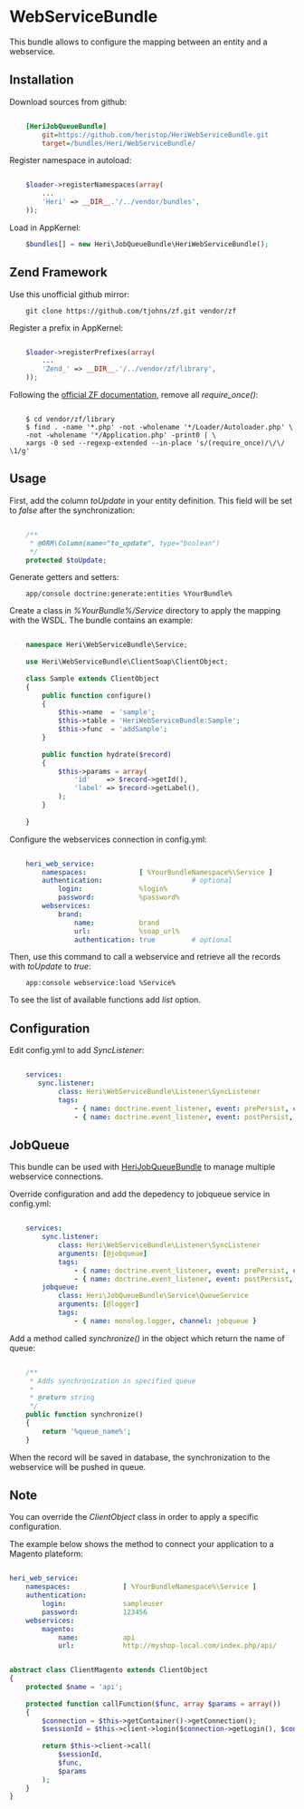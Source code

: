 # WebServiceBundle

This bundle allows to configure the mapping between an entity and a webservice.

## Installation

Download sources from github:

```ini

    [HeriJobQueueBundle]
        git=https://github.com/heristop/HeriWebServiceBundle.git
        target=/bundles/Heri/WebServiceBundle/
```

Register namespace in autoload:

```php

    $loader->registerNamespaces(array(
        ...
        'Heri' => __DIR__.'/../vendor/bundles',
    ));
```

Load in AppKernel: 

```php
    $bundles[] = new Heri\JobQueueBundle\HeriWebServiceBundle();
```

## Zend Framework

Use this unofficial github mirror:

```shell
    git clone https://github.com/tjohns/zf.git vendor/zf
```

Register a prefix in AppKernel:

```php

    $loader->registerPrefixes(array(
        ...
        'Zend_' => __DIR__.'/../vendor/zf/library',
    ));

```

Following the [official ZF documentation](http://framework.zend.com/manual/en/performance.classloading.html#performance.classloading.striprequires.sed), remove all _require_once()_:

```shell

    $ cd vendor/zf/library
    $ find . -name '*.php' -not -wholename '*/Loader/Autoloader.php' \
    -not -wholename '*/Application.php' -print0 | \
    xargs -0 sed --regexp-extended --in-place 's/(require_once)/\/\/ \1/g'

```

## Usage

First, add the column _toUpdate_ in your entity definition.
This field will be set to _false_ after the synchronization:

```php

    /**
     * @ORM\Column(name="to_update", type="boolean")
     */
    protected $toUpdate;
```

Generate getters and setters:

```shell
    app/console doctrine:generate:entities %YourBundle%
```

Create a class in _%YourBundle%/Service_ directory to apply the mapping with the WSDL.
The bundle contains an example:

```php

    namespace Heri\WebServiceBundle\Service;
    
    use Heri\WebServiceBundle\ClientSoap\ClientObject;
    
    class Sample extends ClientObject
    {
        public function configure()
        {
            $this->name  = 'sample';
            $this->table = 'HeriWebServiceBundle:Sample';
            $this->func  = 'addSample';
        }
        
        public function hydrate($record)
        {  
            $this->params = array(
                'id'    => $record->getId(),
                'label' => $record->getLabel(),
            );
        }
    
    }
```

Configure the webservices connection in config.yml:

```yaml

    heri_web_service:  
        namespaces:             [ %YourBundleNamespace%\Service ]
        authentication:                      # optional
            login:              %login%
            password:           %password%
        webservices:
            brand:
                name:           brand
                url:            %soap_url%
                authentication: true         # optional
```

Then, use this command to call a webservice and retrieve all the records with _toUpdate_ to _true_:

```shell
    app:console webservice:load %Service%
```

To see the list of available functions add _list_ option.

## Configuration

Edit config.yml to add _SyncListener_:

```yaml

    services:
       sync.listener:
            class: Heri\WebServiceBundle\Listener\SyncListener
            tags:
                - { name: doctrine.event_listener, event: prePersist, connection: default }
                - { name: doctrine.event_listener, event: postPersist, connection: default }
```

## JobQueue

This bundle can be used with [HeriJobQueueBundle](https://github.com/heristop/HeriJobQueueBundle) to manage multiple webservice connections.

Override configuration and add the depedency to jobqueue service in config.yml:

```yaml

    services:
        sync.listener:
            class: Heri\WebServiceBundle\Listener\SyncListener
            arguments: [@jobqueue]
            tags:
                - { name: doctrine.event_listener, event: prePersist, connection: default }
                - { name: doctrine.event_listener, event: postPersist, connection: default }
        jobqueue:
            class: Heri\JobQueueBundle\Service\QueueService
            arguments: [@logger]
            tags:
                - { name: monolog.logger, channel: jobqueue }
```

Add a method called _synchronize()_ in the object which return the name of queue:

```php

    /**
     * Adds synchronization in specified queue
     * 
     * @return string
     */
    public function synchronize()
    {
        return '%queue_name%';
    }
```

When the record will be saved in database, the synchronization to the webservice will be pushed in queue.

## Note

You can override the _ClientObject_ class in order to apply a specific configuration.

The example below shows the method to connect your application to a Magento plateform: 

```yaml

heri_web_service:
    namespaces:             [ %YourBundleNamespace%\Service ]
    authentication:
        login:              sampleuser
        password:           123456
    webservices:
        magento:
            name:           api
            url:            http://myshop-local.com/index.php/api/
```

```php

abstract class ClientMagento extends ClientObject
{
    protected $name = 'api';
    
    protected function callFunction($func, array $params = array())
    {
        $connection = $this->getContainer()->getConnection();
        $sessionId = $this->client->login($connection->getLogin(), $connection->getPassword());
        
        return $this->client->call(
            $sessionId,
            $func,
            $params
        );
    }
}
```